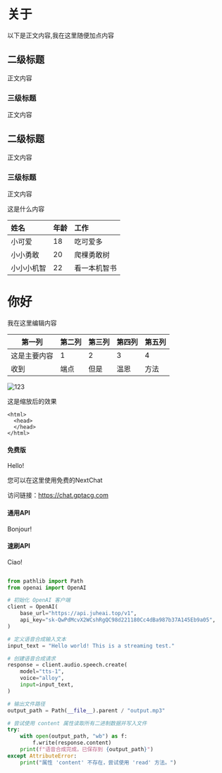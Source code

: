 # 关于

以下是正文内容,我在这里随便加点内容

## 二级标题

正文内容

### 三级标题

正文内容

## 二级标题

正文内容

### 三级标题

正文内容

这是什么内容

| 姓名   | 年龄 |     工作 |
| :----- | :-- | :------- |
| 小可爱   |  18  | 吃可爱多 |
| 小小勇敢 |  20  | 爬棵勇敢树 |
| 小小小机智 |  22  | 看一本机智书 |

# 你好

我在这里编辑内容

|第一列|第二列|第三列|第四列|第五列|
|--|--|--|--|--|
|这是主要内容|1|2|3|4|
|收到|端点| 但是|温恩|方法|

![123](https://res.u-tools.cn/website5/static/assets/plugin/plugin-1.png)


这是缩放后的效果

    <html>
      <head>
      </head>
    </html>

<!-- tabs:start -->

#### **免费版**

Hello!

您可以在这里使用免费的NextChat

访问链接：https://chat.gptacg.com

#### **通用API**

Bonjour!

#### **速刷API**

Ciao!

<!-- tabs:end -->


```python

from pathlib import Path
from openai import OpenAI

# 初始化 OpenAI 客户端
client = OpenAI(
    base_url="https://api.juheai.top/v1",
    api_key="sk-QwPdMcvX2WCshRgQC98d221180Cc4dBa987b37A145Eb9a05",
)

# 定义语音合成输入文本
input_text = "Hello world! This is a streaming test."

# 创建语音合成请求
response = client.audio.speech.create(
    model="tts-1",
    voice="alloy",
    input=input_text,
)

# 输出文件路径
output_path = Path(__file__).parent / "output.mp3"

# 尝试使用 content 属性读取所有二进制数据并写入文件
try:
    with open(output_path, "wb") as f:
        f.write(response.content)
    print(f"语音合成完成，已保存到 {output_path}")
except AttributeError:
    print("属性 'content' 不存在，尝试使用 'read' 方法。")


```
